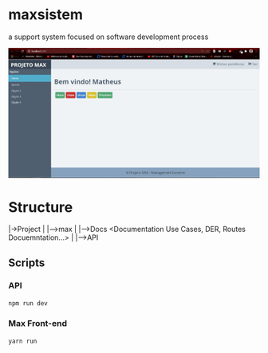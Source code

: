 # maxsistem
a support system focused on software development process

![alt text](https://github.com/matheuspereiradev/maxsistem/blob/main/print.jpg?raw=true)

# Structure

|->Project
|
|-->max  <the project front-end react>
|
|-->Docs <Documentation Use Cases, DER, Routes Docuemntation...>
|
|-->API <API>


## Scripts

### API

``npm run dev``

### Max Front-end

``yarn run``